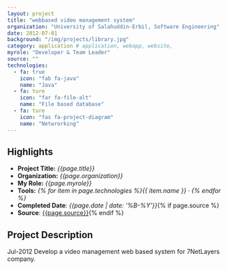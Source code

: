 ```yaml
---
layout: project
title: "webbased video management system"
organization: "University of Salahuddin-Erbil, Software Engineering"
date: 2012-07-01
background: "/img/projects/library.jpg"
category: application # application, webapp, website,
myrole: "Developer & Team Leader"
source: ""
technologies:
  - fa: true
    icon: "fab fa-java"
    name: "Java"
  - fa: ture
    icon: "far fa-file-alt"
    name: "File based database"
  - fa: ture
    icon: "fas fa-project-diagram"
    name: "Netwrorking"
---
```


## Highlights

- **Project Title:** _{{page.title}}_
- **Organization:** _{{page.organization}}_
- **My Role:** _{{page.myrole}}_
- **Tools:** _{% for item in page.technologies %}{{ item.name }}&nbsp;&middot;&nbsp;{% endfor %}_
- **Completed Date**: _{{page.date  | date: '%B-%Y'}}_{% if page.source %}
- **Source**: [{{page.source}}]({{page.source}}){% endif %}

## Project Description

Jul-2012 Develop a video management web based system for 7NetLayers company.
